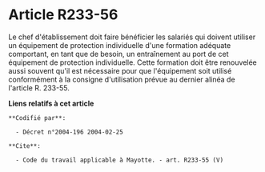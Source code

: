 # Article R233-56

Le chef d'établissement doit faire bénéficier les salariés qui doivent utiliser un équipement de protection individuelle
d'une formation adéquate comportant, en tant que de besoin, un entraînement au port de cet équipement de protection
individuelle. Cette formation doit être renouvelée aussi souvent qu'il est nécessaire pour que l'équipement soit utilisé
conformément à la consigne d'utilisation prévue au dernier alinéa de l'article R. 233-55.

**Liens relatifs à cet article**

	**Codifié par**:

	  - Décret n°2004-196 2004-02-25

	**Cite**:

	  - Code du travail applicable à Mayotte. - art. R233-55 (V)
